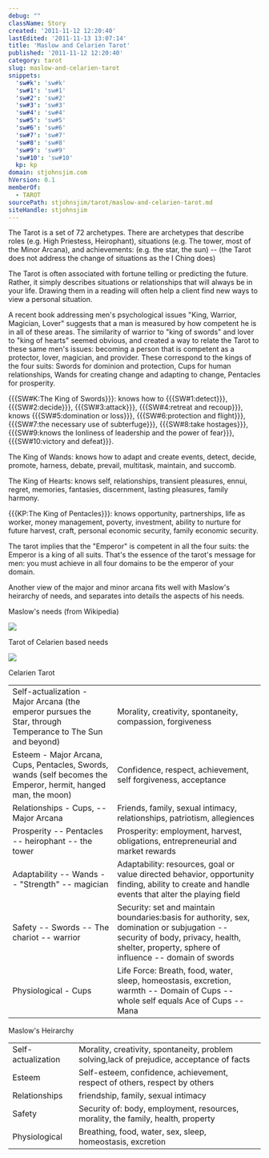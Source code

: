 ```yaml
---
debug: ""
className: Story
created: '2011-11-12 12:20:40'
lastEdited: '2011-11-13 13:07:14'
title: 'Maslow and Celarien Tarot'
published: '2011-11-12 12:20:40'
category: tarot
slug: maslow-and-celarien-tarot
snippets:
  'sw#k': 'sw#k'
  'sw#1': 'sw#1'
  'sw#2': 'sw#2'
  'sw#3': 'sw#3'
  'sw#4': 'sw#4'
  'sw#5': 'sw#5'
  'sw#6': 'sw#6'
  'sw#7': 'sw#7'
  'sw#8': 'sw#8'
  'sw#9': 'sw#9'
  'sw#10': 'sw#10'
  kp: kp
domain: stjohnsjim.com
hVersion: 0.1
memberOf:
  - TAROT
sourcePath: stjohnsjim/tarot/maslow-and-celarien-tarot.md
siteHandle: stjohnsjim
---
```

The Tarot is a set of 72 archetypes. There are archetypes that describe roles (e.g. High Priestess, Heirophant), situations (e.g. The tower, most of the Minor Arcana), and achievements: (e.g. the star, the sun) -- (the Tarot does not address the change of situations as the I Ching does)

The Tarot is often associated with fortune telling or predicting the future. Rather, it simply describes situations or relationships that will always be in your life. Drawing them in a reading will often help a client find new ways to view a personal situation.

A recent book addressing men's psychological issues "King, Warrior, Magician, Lover" suggests that a man is measured by how competent he is in all of these areas. The similarity of warrior to "king of swords" and lover to "king of hearts" seemed obvious, and created a way to relate the Tarot to these same men's issues: becoming a person that is competent as a protector, lover, magician, and provider. These correspond to the kings of the four suits: Swords for dominion and protection, Cups for human relationships, Wands for creating change and adapting to change, Pentacles for prosperity.

{{{SW#K:The King of Swords}}}: knows how to {{{SW#1:detect}}}, {{{SW#2:decide}}}, {{{SW#3:attack}}}, {{{SW#4:retreat and recoup}}}, knows {{{SW#5:domination or loss}}}, {{{SW#6:protection and flight}}}, {{{SW#7:the necessary use of subterfuge}}}, {{{SW#8:take hostages}}}, {{{SW#9:knows the lonliness of leadership and the power of fear}}}, {{{SW#10:victory and defeat}}}.

The King of Wands: knows how to adapt and create events, detect, decide, promote, harness, debate, prevail, multitask, maintain, and succomb.

The King of Hearts: knows self, relationships, transient pleasures, ennui, regret, memories, fantasies, discernment, lasting pleasures, family harmony.

{{{KP:The King of Pentacles}}}: knows opportunity, partnerships, life as worker, money management, poverty, investment, ability to nurture for future harvest, craft, personal economic security, family economic security.

The tarot implies that the "Emperor" is competent in all the four suits: the Emperor is a king of all suits. That's the essence of the tarot's message for men: you must achieve in all four domains to be the emperor of your domain.

Another view of the major and minor arcana fits well with Maslow's heirarchy of needs, and separates into details the aspects of his needs.

Maslow's needs (from Wikipedia)

![][0]

Tarot of Celarien based needs

![][1]

<table> Celarien Tarot <tbody><tr><td> Self-actualization - Major Arcana (the emperor pursues the Star, through Temperance to The Sun and beyond) </td><td> Morality, creativity, spontaneity, compassion, forgiveness </td></tr><tr><td> Esteem - Major Arcana, Cups, Pentacles, Swords, wands (self becomes the Emperor, hermit, hanged man, the moon) </td><td> Confidence, respect, achievement, self forgiveness, acceptance </td></tr><tr><td> Relationships - Cups, -- Major Arcana </td><td> Friends, family, sexual intimacy, relationships, patriotism, allegiences </td></tr><tr><td> Prosperity -- Pentacles -- heirophant -- the tower </td><td> Prosperity: employment, harvest, obligations, entrepreneurial and market rewards </td></tr><tr><td> Adaptability -- Wands -- "Strength" -- magician </td><td> Adaptability: resources, goal or value directed behavior, opportunity finding, ability to create and handle events that alter the playing field </td></tr><tr><td> Safety -- Swords -- The chariot -- warrior </td><td> Security: set and maintain boundaries:basis for authority, sex, domination or subjugation -- security of body, privacy, health, shelter, property, sphere of influence -- domain of swords </td></tr><tr><td> Physiological - Cups </td><td> Life Force: Breath, food, water, sleep, homeostasis, excretion, warmth -- Domain of Cups -- whole self equals Ace of Cups -- Mana  
 </td></tr></tbody></table>

<table> Maslow's Heirarchy <tbody><tr><td> Self-actualization </td><td> Morality, creativity, spontaneity, problem solving,lack of prejudice, acceptance of facts </td></tr><tr><td> Esteem </td><td> Self-esteem, confidence, achievement, respect of others, respect by others </td></tr><tr><td> Relationships </td><td> friendship, family, sexual intimacy </td></tr><tr><td> Safety </td><td> Security of: body, employment, resources, morality, the family, health, property </td></tr><tr><td> Physiological </td><td> Breathing, food, water, sex, sleep, homeostasis, excretion </td></tr></tbody></table>

[0]: http://upload.wikimedia.org/wikipedia/commons/6/60/Maslow%27s_Hierarchy_of_Needs.svg
[1]: assets/_resampled/resizedimage536402-Celarien-Heirarchy.001.gif
